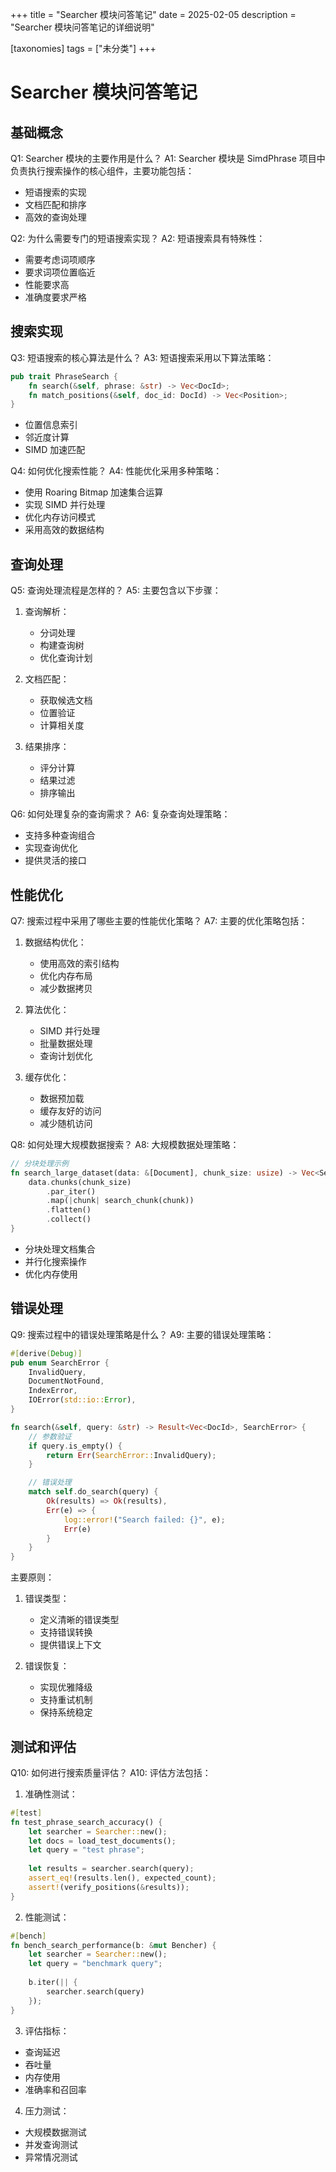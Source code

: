 +++
title = "Searcher 模块问答笔记"
date = 2025-02-05
description = "Searcher 模块问答笔记的详细说明"

[taxonomies]
tags = ["未分类"]
+++

# Searcher 模块问答笔记

## 基础概念

Q1: Searcher 模块的主要作用是什么？
A1: Searcher 模块是 SimdPhrase 项目中负责执行搜索操作的核心组件，主要功能包括：
- 短语搜索的实现
- 文档匹配和排序
- 高效的查询处理

Q2: 为什么需要专门的短语搜索实现？
A2: 短语搜索具有特殊性：
- 需要考虑词项顺序
- 要求词项位置临近
- 性能要求高
- 准确度要求严格

## 搜索实现

Q3: 短语搜索的核心算法是什么？
A3: 短语搜索采用以下算法策略：
```rust
pub trait PhraseSearch {
    fn search(&self, phrase: &str) -> Vec<DocId>;
    fn match_positions(&self, doc_id: DocId) -> Vec<Position>;
}
```
- 位置信息索引
- 邻近度计算
- SIMD 加速匹配

Q4: 如何优化搜索性能？
A4: 性能优化采用多种策略：
- 使用 Roaring Bitmap 加速集合运算
- 实现 SIMD 并行处理
- 优化内存访问模式
- 采用高效的数据结构

## 查询处理

Q5: 查询处理流程是怎样的？
A5: 主要包含以下步骤：
1. 查询解析：
   - 分词处理
   - 构建查询树
   - 优化查询计划

2. 文档匹配：
   - 获取候选文档
   - 位置验证
   - 计算相关度

3. 结果排序：
   - 评分计算
   - 结果过滤
   - 排序输出

Q6: 如何处理复杂的查询需求？
A6: 复杂查询处理策略：
- 支持多种查询组合
- 实现查询优化
- 提供灵活的接口

## 性能优化

Q7: 搜索过程中采用了哪些主要的性能优化策略？
A7: 主要的优化策略包括：
1. 数据结构优化：
   - 使用高效的索引结构
   - 优化内存布局
   - 减少数据拷贝

2. 算法优化：
   - SIMD 并行处理
   - 批量数据处理
   - 查询计划优化

3. 缓存优化：
   - 数据预加载
   - 缓存友好的访问
   - 减少随机访问

Q8: 如何处理大规模数据搜索？
A8: 大规模数据处理策略：
```rust
// 分块处理示例
fn search_large_dataset(data: &[Document], chunk_size: usize) -> Vec<SearchResult> {
    data.chunks(chunk_size)
        .par_iter()
        .map(|chunk| search_chunk(chunk))
        .flatten()
        .collect()
}
```
- 分块处理文档集合
- 并行化搜索操作
- 优化内存使用

## 错误处理

Q9: 搜索过程中的错误处理策略是什么？
A9: 主要的错误处理策略：
```rust
#[derive(Debug)]
pub enum SearchError {
    InvalidQuery,
    DocumentNotFound,
    IndexError,
    IOError(std::io::Error),
}

fn search(&self, query: &str) -> Result<Vec<DocId>, SearchError> {
    // 参数验证
    if query.is_empty() {
        return Err(SearchError::InvalidQuery);
    }

    // 错误处理
    match self.do_search(query) {
        Ok(results) => Ok(results),
        Err(e) => {
            log::error!("Search failed: {}", e);
            Err(e)
        }
    }
}
```

主要原则：
1. 错误类型：
   - 定义清晰的错误类型
   - 支持错误转换
   - 提供错误上下文

2. 错误恢复：
   - 实现优雅降级
   - 支持重试机制
   - 保持系统稳定

## 测试和评估

Q10: 如何进行搜索质量评估？
A10: 评估方法包括：
1. 准确性测试：
```rust
#[test]
fn test_phrase_search_accuracy() {
    let searcher = Searcher::new();
    let docs = load_test_documents();
    let query = "test phrase";
    
    let results = searcher.search(query);
    assert_eq!(results.len(), expected_count);
    assert!(verify_positions(&results));
}
```

2. 性能测试：
```rust
#[bench]
fn bench_search_performance(b: &mut Bencher) {
    let searcher = Searcher::new();
    let query = "benchmark query";
    
    b.iter(|| {
        searcher.search(query)
    });
}
```

3. 评估指标：
- 查询延迟
- 吞吐量
- 内存使用
- 准确率和召回率

4. 压力测试：
- 大规模数据测试
- 并发查询测试
- 异常情况测试